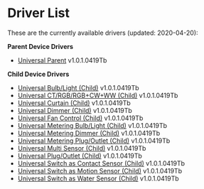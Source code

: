 # Driver List 
These are the currently available drivers (updated: 2020-04-20):

**Parent Device Drivers**
* [Universal Parent](https://github.com/markus-li/Hubitat/blob/development/drivers/expanded/tasmota-universal-parent-expanded.groovy) v1.0.1.0419Tb

**Child Device Drivers**
* [Universal Bulb/Light (Child)](https://github.com/markus-li/Hubitat/blob/development/drivers/expanded/tasmota-universal-bulb-light-child-expanded.groovy) v1.0.1.0419Tb
* [Universal CT/RGB/RGB+CW+WW (Child)](https://github.com/markus-li/Hubitat/blob/development/drivers/expanded/tasmota-universal-ct-rgb-cw-ww-child-expanded.groovy) v1.0.1.0419Tb
* [Universal Curtain (Child)](https://github.com/markus-li/Hubitat/blob/development/drivers/expanded/tasmota-universal-curtain-child-expanded.groovy) v1.0.1.0419Tb
* [Universal Dimmer (Child)](https://github.com/markus-li/Hubitat/blob/development/drivers/expanded/tasmota-universal-dimmer-child-expanded.groovy) v1.0.1.0419Tb
* [Universal Fan Control (Child)](https://github.com/markus-li/Hubitat/blob/development/drivers/expanded/tasmota-universal-fancontrol-child-expanded.groovy) v1.0.1.0419Tb
* [Universal Metering Bulb/Light (Child)](https://github.com/markus-li/Hubitat/blob/development/drivers/expanded/tasmota-universal-metering-bulb-light-child-expanded.groovy) v1.0.1.0419Tb
* [Universal Metering Dimmer (Child)](https://github.com/markus-li/Hubitat/blob/development/drivers/expanded/tasmota-universal-metering-dimmer-child-expanded.groovy) v1.0.1.0419Tb
* [Universal Metering Plug/Outlet (Child)](https://github.com/markus-li/Hubitat/blob/development/drivers/expanded/tasmota-universal-metering-plug-outlet-child-expanded.groovy) v1.0.1.0419Tb
* [Universal Multi Sensor (Child)](https://github.com/markus-li/Hubitat/blob/development/drivers/expanded/tasmota-universal-multi-sensor-child-expanded.groovy) v1.0.1.0419Tb
* [Universal Plug/Outlet (Child)](https://github.com/markus-li/Hubitat/blob/development/drivers/expanded/tasmota-universal-plug-outlet-child-expanded.groovy) v1.0.1.0419Tb
* [Universal Switch as Contact Sensor (Child)](https://github.com/markus-li/Hubitat/blob/development/drivers/expanded/tasmota-universal-switch-as-contact-sensor-child-expanded.groovy) v1.0.1.0419Tb
* [Universal Switch as Motion Sensor (Child)](https://github.com/markus-li/Hubitat/blob/development/drivers/expanded/tasmota-universal-switch-as-motion-sensor-child-expanded.groovy) v1.0.1.0419Tb
* [Universal Switch as Water Sensor (Child)](https://github.com/markus-li/Hubitat/blob/development/drivers/expanded/tasmota-universal-switch-as-water-sensor-child-expanded.groovy) v1.0.1.0419Tb
